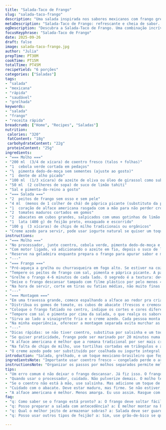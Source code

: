 ```yaml
---
title: "Salada-Taco de Frango"
slug: "salada-taco-frango"
description: "Uma salada inspirada nos sabores mexicanos com frango grelhado temperado com chili, acompanhada de abacate, alface romana crocante, tomates frescos, feijão preto e chips de milho. Finalizada com um molho de coentro, jalapeño e limão que traz um toque refrescante e picante, ideal para um almoço rápido e nutritivo, sem glúten, ovos ou nozes."
metaDescription: "Salada-Taco de Frango: refrescante e cheia de sabor. Mistura de ingredientes mexicanos com toques brasileiros, ideal para almoços rápidos."
ogDescription: "Descubra a Salada-Taco de Frango. Uma combinação incrível de frango grelhado, abacate e temperos que trazem frescor ao seu prato."
focusKeyphrase: "Salada-Taco de Frango"
date: 2025-09-26
draft: false
image: salada-taco-frango.jpg
author: "Julia"
prepTime: PT30M
cookTime: PT15M
totalTime: PT45M
recipeYield: "6 porções"
categories: ["Saladas"]
tags:
- "salada"
- "mexicana"
- "rápida"
- "saudável"
- "grelhada"
keywords:
- "salada"
- "frango"
- "receita rápida"
breadcrumb: ["Home", "Recipes", "Saladas"]
nutrition: 
 calories: "320"
 fatContent: "18g"
 carbohydrateContent: "22g"
 proteinContent: "25g"
ingredients:
- "=== Molho ==="
- "200 ml  (3/4 de xícara) de coentro fresco (talos + folhas)"
- "1  cebola verde cortada em pedaços"
- "½  pimenta dedo-de-moça sem sementes (ajuste ao gosto)"
- "1  dente de alho picado"
- "100 ml  (1/3 xícara) de azeite de oliva ou óleo de girassol como substituto"
- "50 ml  (2 colheres de sopa) de suco de limão tahiti"
- "Sal e pimenta-do-reino a gosto"
- "=== Salada ==="
- "2  peitos de frango sem osso e sem pele"
- "4 ml  (menos de 1 colher de chá) de páprica picante (substituto da páprica doce/chili em pó para menos ardor)"
- "1  coração de alface americana rasgada com a mão para não perder crocância"
- "2  tomates maduros cortados em gomos"
- "2  abacates em cubos grandes, salpicados com umas gotinhas de limão pra não oxidar"
- "1  lata (400 g) de feijão preto, enxaguado e escorrido"
- "100 g  (3 xícaras) de chips de milho tradicionais ou orgânicos"
- "Creme azedo para servir, pode usar iogurte natural se quiser um toque mais leve"
instructions:
- "=== Molho ==="
- "No processador, junte coentro, cebola verde, pimenta dedo-de-moça e alho. Pulse até virar um creme verde, mas cuidado pra não pulverizar demais e virar uma pasta. Tempere com sal e pimenta para trazer acento, sem exagerar porque o limão vai realçar os sabores."
- "Com motor ligado, vá adicionando o azeite em fio, depois o suco de limão, até o molho ficar aveludado. Prove e ajuste no fim, porque a acidez deve equilibrar a intensidade do coentro e a picância leve da pimenta."
- "Reserve na geladeira enquanto prepara o frango para apurar sabor e manter fresco."
- "---"
- "=== Frango ==="
- "Pré-aqueça a grelha ou churrasqueira em fogo alto. Se estiver na cozinha, frigideira antiaderente com um fio de óleo também funciona (inclusive é solução rápida quando não tem churrasqueira)."
- "Tempere os peitos de frango com sal, pimenta e páprica picante. A páprica aqui é minha substituição; traz sabor com menos ardor e uma cor bonita."
- "Grelhe o frango 4-6 minutos de cada lado. O segredo é a textura: deve soltar fácil da grelha e apresentar marcas douradas uniformes, sinal que está cozido mas mantém suculência."
- "Deixe o frango descansar tampado com filme plástico por pelo menos 45 minutos na geladeira. Isso ajuda o sabor a fixar e facilita fatiar depois sem esfarelar."
- "Na hora de servir, corte em tiras ou fatias médias, não muito finas pra ter sabor e textura."
- "---"
- "=== Montagem ==="
- "Em uma travessa grande, comece espalhando a alface ao redor pra criar a base crocante e visual alegre."
- "Distribua os gomos de tomate, os cubos de abacate (frescos e cremosos, cuidado pra não deixar muito amassados), o feijão preto escorrido e as chips de milho, que dão o contraste crocante essencial pra essa salada."
- "Coloque o frango fatiado no centro, indique os cortes e cores diferentes na peça com as manchas douradas da grelha."
- "Tempere com sal e pimenta por cima da salada, o que realça os sabores frescos dos vegetais."
- "Sirva ao lado a vinaigrette fria e o creme azedo. Cada pessoa monta do jeito que gosta, usando a vinaigrette para um toque herbáceo ácido e o creme para suavizar a picância."
- "Na minha experiência, oferecer a montagem separada evita murchar as folhas e a crocância antes do serviço."
- "---"
- "Dicas rápidas: se não tiver coentro, substitua por salsinha e um toque de hortelã para frescor diferente. A dedo-de-moça pode ser trocada por pimenta malagueta fresca, se quiser mais fogo."
- "Se quiser praticidade, frango pode ser marinado por 20 minutos numa mistura rápida de limão e páprica antes de grelhar. Mas nunca mais de uma hora pra evitar amaciar demais."
- "A alface americana é melhor que a romana tradicional por ser mais crocante e menos amarga. Use as mãos para não escurecer as folhas, já higienizadas."
- "Na falta de chips de milho, use tortilhas cortadas em triângulos e assadas até crocante."
- "O creme azedo pode ser substituído por coalhada ou iogurte integral para menos gordura e mais leveza."
introduction: "Salada, grelhado, e um toque mexicano-brasileiro que foge do trivial. Experimentei essa combinação várias vezes; a dificuldade é equilibrar a acidez do molho com a suavidade do abacate e a textura crocante das chips de milho. O detalhe mais importante? Deixar o frango descansar depois da grelha para garantir suculência, e não cortar o molho muito ácido para manter o verde e frescor do coentro intacto. Um almoço leve pra quem curte sabor sem complicação, perfeito para dias quentes ou quando quiser algo rápido mas com personalidade."
ingredientsNote: "Importante usar coentro fresco – congelado perde o arremate final. O jeito que o molho é feito influencia muito no sabor, por isso não pule o passo de pulsar os ingredientes com óleo e limão no final. No frango, cuidado com o tempo da grelha; mais que 5 minutos pode ressecar rápido. O abacate tem que estar maduro, mas firme para não virar purê quando misturar na salada. Se usar outra pimenta, ajuste o tempero pra não deixar a vinaigrette insuportável. E sempre enxague bem o feijão para tirar aquele sabor de lata que pode comprometer a preparação."
instructionsNote: "Organizar os passos por molhos separados permite melhor controle dos sabores e texturas. A grelha ou frigideira deve estar bem quente antes de pôr o frango – isso cria uma crosta que sela os sucos. O descanso na geladeira é essencial para cortar o processo de cozimento e firmar a carne antes da fatiação. Na montagem, distribuir ingredientes de forma que cada garfada tenha equilíbrio entre crocância, suculência e sabor fresco. Servir o molho à parte é o toque final, especialmente pra preservar a crocância da alface e dos chips; molhar demais antes acaba murcho. Usar as mãos faz a diferença na textura da alface e na apresentação final."
tips:
- "Um erro comum é não deixar o frango descansar. Já fiz isso. O frango pode ficar seco. Então, deixe o frango coberto com filme por 45 minutos. Isso ajuda na suculência. E você consegue fatiar facilmente depois."
- "Quando usar o processador, cuidado. Não pulverize demais. O molho tem que ficar cremoso e não uma pasta. Faça em pequenas pulsadas. Adicione o azeite aos poucos, observando a textura. A acidez é essencial. Prove e ajuste."
- "Se o coentro não está à mão, use salsinha. Mas adicione um toque de hortelã. Fica fresco. E a pimenta dedo-de-moça? Troque por malagueta se precisar de mais ardência. Outra opção é o molho agridoce."
- "Cuidado com o abacate. Deve estar maduro, mas firme. Se não estiver, ele vira purê. E as chips de milho? Se não houver, corte tortilhas em triângulos e asse até ficarem crocantes. Dão a mesma textura."
- "A alface americana é melhor. Menos amarga. Eu uso assim. Rasgue com a mão. Não corte com faca. Isso evita escurecer as folhas. E lembre-se, o molho é sempre servido à parte. Para manter tudo crocante na hora da montagem."
faq:
- "q: Como saber se o frango está pronto? a: O frango deve soltar fácil da grelha. As marcas douradas são sinais. 4-6 minutos de cada lado. Mas se precisar, fure para verificar."
- "q: Posso preparar a salada com antecedência? a: É melhor montar na hora. Folhas murcham. O frango pode ser grelhado antes e esfriado. Mas evite montar tudo antes."
- "q: Qual o melhor jeito de armazenar sobras? a: Salada deve ser guardada na geladeira em potes fechados. O molho separado. Assim, preserva tudo. Sem murchar."
- "q: Posso usar outros tipos de feijão? a: Sim, use grão-de-bico se quiser. Mas enxágue bem. Mantém a frescura. E a textura é ótima."

---
```

